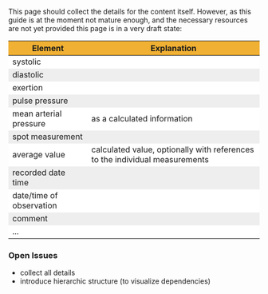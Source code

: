 <style>
table th {background: #f0b033}
table tr:nth-child(even) {background: #EEE}
table tr:nth-child(odd) {background: #FFF}
</style>


This page should collect the details for the content itself. 
However, as this guide is at the moment not mature enough, and the necessary resources are not yet provided
this page is in a very draft state:

| Element | Explanation |
| --- | --- |
| systolic | 
| diastolic |
| exertion |
| pulse pressure |
| mean arterial pressure | as a calculated information |
| spot measurement | 
| average value | calculated value, optionally with references to the individual measurements |
| recorded date time |
| date/time of observation |
| comment |
| ... |

### Open Issues

* collect all details
* introduce hierarchic structure (to visualize dependencies)




